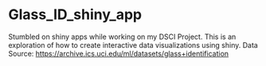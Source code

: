 # Glass_ID_shiny_app
Stumbled on shiny apps while working on my DSCI Project. This is an exploration of how to create interactive data visualizations using shiny. Data Source: https://archive.ics.uci.edu/ml/datasets/glass+identification
